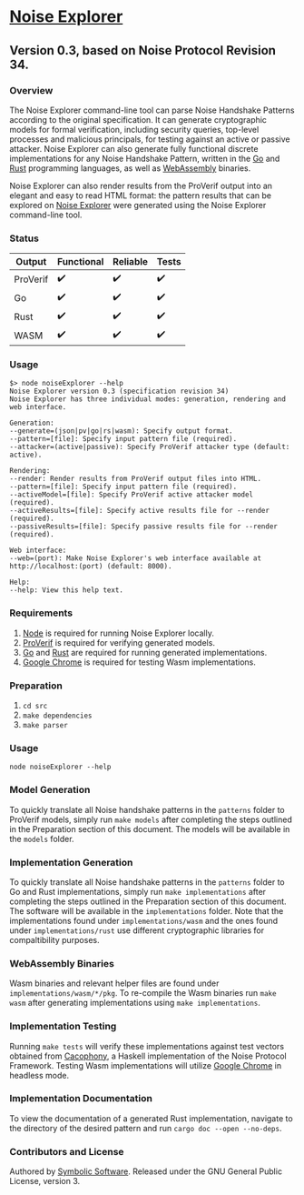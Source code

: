# [Noise Explorer](https://noiseexplorer.com)
## Version 0.3, based on Noise Protocol Revision 34.

### Overview
The Noise Explorer command-line tool can parse Noise Handshake Patterns according to the original specification. It can generate cryptographic models for formal verification, including security queries, top-level processes and malicious principals, for testing against an active or passive attacker. Noise Explorer can also generate fully functional discrete implementations for any Noise Handshake Pattern, written in the [Go](https://golang.org) and [Rust](https://www.rust-lang.org) programming languages, as well as [WebAssembly](https://webassembly.org) binaries.

Noise Explorer can also render results from the ProVerif output into an elegant and easy to read HTML format: the pattern results that can be explored on [Noise Explorer](https://noiseexplorer.com) were generated using the Noise Explorer command-line tool.

### Status
| Output   | Functional | Reliable | Tests      |
|----------|------------|----------|------------|
| ProVerif | ✔️          | ✔️        | ✔️          |
| Go       | ✔️          | ✔️        | ✔️          |
| Rust     | ✔️          | ✔️        | ✔️          |
| WASM     | ✔️          | ✔️        | ✔️          |

### Usage

```
$> node noiseExplorer --help
Noise Explorer version 0.3 (specification revision 34)
Noise Explorer has three individual modes: generation, rendering and web interface.

Generation:
--generate=(json|pv|go|rs|wasm): Specify output format.
--pattern=[file]: Specify input pattern file (required).
--attacker=(active|passive): Specify ProVerif attacker type (default: active).

Rendering:
--render: Render results from ProVerif output files into HTML.
--pattern=[file]: Specify input pattern file (required).
--activeModel=[file]: Specify ProVerif active attacker model (required).
--activeResults=[file]: Specify active results file for --render (required).
--passiveResults=[file]: Specify passive results file for --render (required).

Web interface:
--web=(port): Make Noise Explorer's web interface available at http://localhost:(port) (default: 8000).

Help:
--help: View this help text.
```

### Requirements
1. [Node](https://nodejs.org) is required for running Noise Explorer locally.
2. [ProVerif](http://prosecco.gforge.inria.fr/personal/bblanche/proverif/) is required for verifying generated models.
2. [Go](https://golang.org) and [Rust](https://www.rust-lang.org) are required for running generated implementations.
3. [Google Chrome](https://chrome.google.com) is required for testing Wasm implementations.

### Preparation
1. `cd src`
2. `make dependencies`
3. `make parser`

### Usage
`node noiseExplorer --help`

### Model Generation
To quickly translate all Noise handshake patterns in the `patterns` folder to ProVerif models, simply run `make models` after completing the steps outlined in the Preparation section of this document. The models will be available in the `models` folder.

### Implementation Generation
To quickly translate all Noise handshake patterns in the `patterns` folder to Go and Rust implementations, simply run `make implementations` after completing the steps outlined in the Preparation section of this document. The software will be available in the `implementations` folder. Note that the implementations found under `implementations/wasm` and the ones found under `implementations/rust` use different cryptographic libraries for compaltibility purposes.

### WebAssembly Binaries
Wasm binaries and relevant helper files are found under `implementations/wasm/*/pkg`. To re-compile the Wasm binaries run `make wasm` after generating implementations using `make implementations`. 

### Implementation Testing
Running `make tests` will verify these implementations against test vectors obtained from [Cacophony](https://github.com/centromere/cacophony), a Haskell implementation of the Noise Protocol Framework.
Testing Wasm implementations will utilize [Google Chrome](https://chrome.google.com) in headless mode.

### Implementation Documentation
To view the documentation of a generated Rust implementation, navigate to the directory of the desired pattern and run `cargo doc --open --no-deps`.

### Contributors and License
Authored by [Symbolic Software](https://symbolic.software). Released under the GNU General Public License, version 3.

